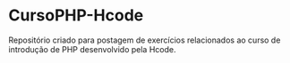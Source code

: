 # CursoPHP-Hcode

Repositório criado para postagem de exercícios relacionados ao curso de introdução de PHP desenvolvido pela Hcode.

